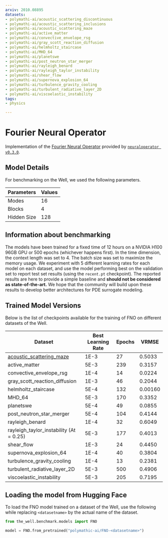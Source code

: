 ```yaml
---
arxiv: 2010.08895
datasets:
- polymathi-ai/acoustic_scattering_discontinuous
- polymathi-ai/acoustic_scattering_inclusions
- polymathi-ai/acoustic_scattering_maze
- polymathi-ai/active_matter
- polymathi-ai/convective_envelope_rsg
- polymathi-ai/gray_scott_reaction_diffusion
- polymathi-ai/helmholtz_staircase
- polymathi-ai/MHD_64
- polymathi-ai/planetswe
- polymathi-ai/post_neutron_star_merger
- polymathi-ai/rayleigh_benard
- polymathi-ai/rayleigh_taylor_instability
- polymathi-ai/shear_flow
- polymathi-ai/supernova_explosion_64
- polymathi-ai/turbulence_gravity_cooling
- polymathi-ai/turbulent_radiative_layer_2D
- polymathi-ai/viscoelastic_instability
tags:
- physics

---
```


# Fourier Neural Operator

Implementation of the [Fourier Neural Operator](https://arxiv.org/abs/2010.08895) provided by [`neuraloperator v0.3.0`](https://neuraloperator.github.io/dev/index.html).

## Model Details

For benchmarking on the Well, we used the following parameters.

| Parameters  | Values |
|-------------|--------|
| Modes       | 16     |
| Blocks      | 4      |
| Hidden Size | 128    |

## Information about benchmarking

The models have been trained for a fixed time of 12 hours on a NVIDIA H100 96GB GPU or 500 epochs (whichever happens first). In the time dimension, the context length was set to 4. The batch size was set to maximize the memory usage. We experiment with 5 different learning rates for each model on each dataset, and use the model performing best on the validation set to report test set results (using the `recent.pt` checkpoint). The reported results are here to provide a simple baseline and **should not be considered as state-of-the-art.** We hope that the community will build upon these results to develop better architectures for PDE surrogate modeling.

## Trained Model Versions

Below is the list of checkpoints available for the training of FNO on different datasets of the Well.

| Dataset                                | Best Learning Rate | Epochs | VRMSE  |
|----------------------------------------|--------------------|--------|--------|
| [acoustic_scattering_maze](https://huggingface.co/models/polymathic-ai/acoustic_scattering_maze)             | 1E-3               | 27     | 0.5033 |
| active_matter                          | 5E-3               | 239    | 0.3157 |
| convective_envelope_rsg                | 1E-4               | 14     | 0.0224 |
| gray_scott_reaction_diffusion          | 1E-3               | 46     | 0.2044 |
| helmholtz_staircase                    | 5E-4               | 132    | 0.00160|
| MHD_64                                 | 5E-3               | 170    | 0.3352 |
| planetswe                              | 5E-4               | 49     | 0.0855 |
| post_neutron_star_merger               | 5E-4               | 104    | 0.4144 |
| rayleigh_benard                        | 1E-4               | 32     | 0.6049 |
| rayleigh_taylor_instability (At = 0.25)| 5E-3               | 177    | 0.4013 |
| shear_flow                             | 1E-3               | 24     | 0.4450 |
| supernova_explosion_64                 | 1E-4               | 40     | 0.3804 |
| turbulence_gravity_cooling             | 1E-4               | 13     | 0.2381 |
| turbulent_radiative_layer_2D           | 5E-3               | 500    | 0.4906 |
| viscoelastic_instability               | 5E-3               | 205    | 0.7195 |

## Loading the model from Hugging Face

To load the FNO model trained on a dataset of the Well, use the following while replacing `<datasetname>` by the actual name of the dataset.

```python
from the_well.benchmark.models import FNO

model = FNO.from_pretrained("polymathic-ai/FNO-<datasetname>")
```
